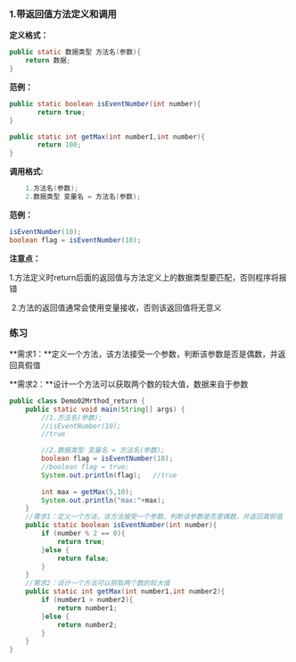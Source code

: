 ### 1.带返回值方法定义和调用

**定义格式：**

```java
public static 数据类型 方法名(参数){
    return 数据;
}
```

**范例：**

```java
public static boolean isEventNumber(int number){
       return true;
}

public static int getMax(int number1,int number){
       return 100;
}
```

**调用格式:**

```java
    1.方法名(参数);
    2.数据类型 变量名 = 方法名(参数);
```

**范例：**

```java
isEventNumber(10);
boolean flag = isEventNumber(10);
```

**注意点：**

​	1.方法定义时return后面的返回值与方法定义上的数据类型要匹配，否则程序将报错

​	2.方法的返回值通常会使用变量接收，否则该返回值将无意义

### 练习

**需求1：**定义一个方法，该方法接受一个参数，判断该参数是否是偶数，并返回真假值

**需求2：**设计一个方法可以获取两个数的较大值，数据来自于参数

```java
public class Demo02Mrthod_return {
    public static void main(String[] args) {
        //1.方法名(参数);
        //isEventNumber(10);
        //true

        //2.数据类型 变量名 = 方法名(参数);
        boolean flag = isEventNumber(10);
        //boolean flag = true;
        System.out.println(flag);   //true
        
        int max = getMax(5,10);
        System.out.println("max:"+max);
    }
    //需求1：定义一个方法，该方法接受一个参数，判断该参数是否是偶数，并返回真假值
    public static boolean isEventNumber(int number){
        if (number % 2 == 0){
            return true;
        }else {
            return false;
        }
    }
    //需求2：设计一个方法可以获取两个数的较大值
    public static int getMax(int number1,int number2){
        if (number1 > number2){
            return number1;
        }else {
            return number2;
        }
    }
}
```


